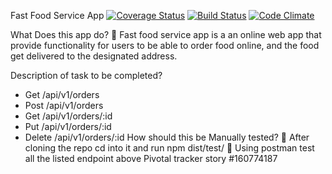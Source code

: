 Fast Food Service App
[![Coverage Status](https://coveralls.io/repos/github/okpakomarvis/okpakomarvis.github.io/badge.svg?branch=API)](https://coveralls.io/github/okpakomarvis/okpakomarvis.github.io?branch=API)
[![Build Status](https://travis-ci.org/okpakomarvis/okpakomarvis.github.io.svg?branch=API)](https://travis-ci.org/okpakomarvis/okpakomarvis.github.io)
[![Code Climate](https://codeclimate.com/github/cloudfoundry/membrane.png)](https://codeclimate.com/github/cloudfoundry/membrane)

What Does this app do?
	Fast food service app is a an online web app that provide functionality for users to be able to order food online, and the food get delivered to the designated address.

Description of task to be completed?
-	Get /api/v1/orders
-	Post /api/v1/orders
-	Get /api/v1/orders/:id
-	Put /api/v1/orders/:id
-	Delete /api/v1/orders/:id
How should this be Manually tested?
	After cloning the repo cd into it and run npm dist/test/
	Using postman test all the listed endpoint above
Pivotal tracker story
#160774187
